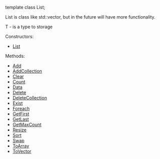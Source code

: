 template<typename T> 
class List;

List is class like std::vector, but in the future will have more functionality.

T - is a type to storage

Constructors:
- [List<T>](https://github.com/bastekmisiek02/BearList/blob/master/Documentation/Add.txt)

Methods:

- [Add](https://github.com/bastekmisiek02/BearList/blob/master/Documentation/AddCollection.txt)
- [AddCollection](https://github.com/bastekmisiek02/BearList/blob/master/Documentation/AddCollection.txt)
- [Clear](https://github.com/bastekmisiek02/BearList/blob/master/Documentation/Clear.txt)
- [Count](https://github.com/bastekmisiek02/BearList/blob/master/Documentation/Count.txt)
- [Data](https://github.com/bastekmisiek02/BearList/blob/master/Documentation/Data.txt)
- [Delete](https://github.com/bastekmisiek02/BearList/blob/master/Documentation/Delete.txt)
- [DeleteCollection](https://github.com/bastekmisiek02/BearList/blob/master/Documentation/DeleteCollection.txt)
- [Exist](https://github.com/bastekmisiek02/BearList/blob/master/Documentation/Exist.txt)
- [Foreach](https://github.com/bastekmisiek02/BearList/blob/master/Documentation/Foreach.txt)
- [GetFirst](https://github.com/bastekmisiek02/BearList/blob/master/Documentation/GetFirst.txt)
- [GetLast](https://github.com/bastekmisiek02/BearList/blob/master/Documentation/GetLast.txt)
- [GetMaxCount](https://github.com/bastekmisiek02/BearList/blob/master/Documentation/GetMaxCount.txt)
- [Resize](https://github.com/bastekmisiek02/BearList/blob/master/Documentation/Resize.txt)
- [Sort](https://github.com/bastekmisiek02/BearList/blob/master/Documentation/Sort.txt)
- [Swap](https://github.com/bastekmisiek02/BearList/blob/master/Documentation/Swap.txt)
- [ToArray](https://github.com/bastekmisiek02/BearList/blob/master/Documentation/ToArray.txt)
- [ToVector](https://github.com/bastekmisiek02/BearList/blob/master/Documentation/ToVector.txt)